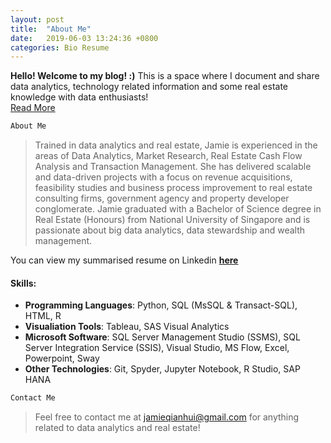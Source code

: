 ```yaml
---
layout: post
title:  "About Me"
date:   2019-06-03 13:24:36 +0800
categories: Bio Resume
---
```

**Hello! Welcome to my blog! :)** This is a space where I document and share 
 data analytics, technology related information and some real estate knowledge with data enthusiasts! <br> [Read More][Read-more]

```python
About Me
```
> Trained in data analytics and real estate, Jamie is experienced in the areas of Data Analytics, Market Research, Real Estate Cash Flow Analysis and Transaction Management. She has delivered scalable and data-driven projects with a focus on revenue acquisitions, feasibility studies and business process improvement to real estate consulting firms, government agency and property developer conglomerate. Jamie graduated with a Bachelor of Science degree in Real Estate (Honours) from National University of Singapore and is passionate about big data analytics, data stewardship and wealth management. 


You can view my summarised resume on Linkedin **[here][linkedin-profile]**
 

#### Skills:

+ **Programming Languages**: Python, SQL (MsSQL & Transact-SQL), HTML, R
+ **Visualiation Tools**: Tableau, SAS Visual Analytics
+ **Microsoft Software**: 
    SQL Server Management Studio (SSMS), SQL Server Integration Service (SSIS), Visual Studio, MS Flow, Excel, Powerpoint, Sway
+ **Other Technologies**: Git, Spyder, Jupyter Notebook, R Studio, SAP HANA

```python
Contact Me
```
> Feel free to contact me at [jamieqianhui@gmail.com][email-add] for anything related to data analytics and real estate! 

[linkedin-profile]: https://linkedin.com/in/jamieluqianhui/
[email-add]: jamieqianhui@gmail.com
[Read-more]: https://jamieqianhui.github.io/bio/resume/2019/06/03/About-Me.html
